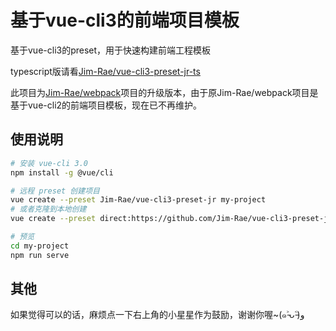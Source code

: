 # 基于vue-cli3的前端项目模板

基于vue-cli3的preset，用于快速构建前端工程模板

typescript版请看[Jim-Rae/vue-cli3-preset-jr-ts](https://github.com/Jim-Rae/vue-cli3-preset-jr-ts)

此项目为[Jim-Rae/webpack](https://github.com/Jim-Rae/webpack)项目的升级版本，由于原Jim-Rae/webpack项目是基于vue-cli2的前端项目模板，现在已不再维护。

## 使用说明

```bash
# 安装 vue-cli 3.0
npm install -g @vue/cli

# 远程 preset 创建项目
vue create --preset Jim-Rae/vue-cli3-preset-jr my-project
# 或者克隆到本地创建
vue create --preset direct:https://github.com/Jim-Rae/vue-cli3-preset-jr.git my-project --clone

# 预览
cd my-project
npm run serve
```

## 其他
如果觉得可以的话，麻烦点一下右上角的小星星作为鼓励，谢谢你喔~(๑˃̵ᴗ˂̵)و
